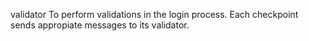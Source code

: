 validator	<UserLoginValidator>		To perform validations in the login process. Each checkpoint sends appropiate messages to its validator.